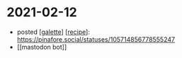 # 2021-02-12

- posted [[galette]] [[recipe]]: https://pinafore.social/statuses/105714856778555247
- [[mastodon bot]]

[//begin]: # "Autogenerated link references for markdown compatibility"
[galette]: ../galette "Galette"
[recipe]: ../recipe "Recipe"
[//end]: # "Autogenerated link references"